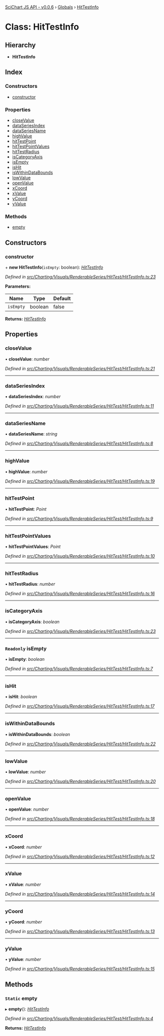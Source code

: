 [SciChart JS API - v0.0.6](../README.md) › [Globals](../globals.md) › [HitTestInfo](hittestinfo.md)

# Class: HitTestInfo

## Hierarchy

* **HitTestInfo**

## Index

### Constructors

* [constructor](hittestinfo.md#constructor)

### Properties

* [closeValue](hittestinfo.md#closevalue)
* [dataSeriesIndex](hittestinfo.md#dataseriesindex)
* [dataSeriesName](hittestinfo.md#dataseriesname)
* [highValue](hittestinfo.md#highvalue)
* [hitTestPoint](hittestinfo.md#hittestpoint)
* [hitTestPointValues](hittestinfo.md#hittestpointvalues)
* [hitTestRadius](hittestinfo.md#hittestradius)
* [isCategoryAxis](hittestinfo.md#iscategoryaxis)
* [isEmpty](hittestinfo.md#readonly-isempty)
* [isHit](hittestinfo.md#ishit)
* [isWithinDataBounds](hittestinfo.md#iswithindatabounds)
* [lowValue](hittestinfo.md#lowvalue)
* [openValue](hittestinfo.md#openvalue)
* [xCoord](hittestinfo.md#xcoord)
* [xValue](hittestinfo.md#xvalue)
* [yCoord](hittestinfo.md#ycoord)
* [yValue](hittestinfo.md#yvalue)

### Methods

* [empty](hittestinfo.md#static-empty)

## Constructors

###  constructor

\+ **new HitTestInfo**(`isEmpty`: boolean): *[HitTestInfo](hittestinfo.md)*

*Defined in [src/Charting/Visuals/RenderableSeries/HitTest/HitTestInfo.ts:23](https://github.com/ABTSoftware/SciChart.Dev/blob/f6fba97af2/Web/src/SciChart/src/Charting/Visuals/RenderableSeries/HitTest/HitTestInfo.ts#L23)*

**Parameters:**

Name | Type | Default |
------ | ------ | ------ |
`isEmpty` | boolean | false |

**Returns:** *[HitTestInfo](hittestinfo.md)*

## Properties

###  closeValue

• **closeValue**: *number*

*Defined in [src/Charting/Visuals/RenderableSeries/HitTest/HitTestInfo.ts:21](https://github.com/ABTSoftware/SciChart.Dev/blob/f6fba97af2/Web/src/SciChart/src/Charting/Visuals/RenderableSeries/HitTest/HitTestInfo.ts#L21)*

___

###  dataSeriesIndex

• **dataSeriesIndex**: *number*

*Defined in [src/Charting/Visuals/RenderableSeries/HitTest/HitTestInfo.ts:11](https://github.com/ABTSoftware/SciChart.Dev/blob/f6fba97af2/Web/src/SciChart/src/Charting/Visuals/RenderableSeries/HitTest/HitTestInfo.ts#L11)*

___

###  dataSeriesName

• **dataSeriesName**: *string*

*Defined in [src/Charting/Visuals/RenderableSeries/HitTest/HitTestInfo.ts:8](https://github.com/ABTSoftware/SciChart.Dev/blob/f6fba97af2/Web/src/SciChart/src/Charting/Visuals/RenderableSeries/HitTest/HitTestInfo.ts#L8)*

___

###  highValue

• **highValue**: *number*

*Defined in [src/Charting/Visuals/RenderableSeries/HitTest/HitTestInfo.ts:19](https://github.com/ABTSoftware/SciChart.Dev/blob/f6fba97af2/Web/src/SciChart/src/Charting/Visuals/RenderableSeries/HitTest/HitTestInfo.ts#L19)*

___

###  hitTestPoint

• **hitTestPoint**: *Point*

*Defined in [src/Charting/Visuals/RenderableSeries/HitTest/HitTestInfo.ts:9](https://github.com/ABTSoftware/SciChart.Dev/blob/f6fba97af2/Web/src/SciChart/src/Charting/Visuals/RenderableSeries/HitTest/HitTestInfo.ts#L9)*

___

###  hitTestPointValues

• **hitTestPointValues**: *Point*

*Defined in [src/Charting/Visuals/RenderableSeries/HitTest/HitTestInfo.ts:10](https://github.com/ABTSoftware/SciChart.Dev/blob/f6fba97af2/Web/src/SciChart/src/Charting/Visuals/RenderableSeries/HitTest/HitTestInfo.ts#L10)*

___

###  hitTestRadius

• **hitTestRadius**: *number*

*Defined in [src/Charting/Visuals/RenderableSeries/HitTest/HitTestInfo.ts:16](https://github.com/ABTSoftware/SciChart.Dev/blob/f6fba97af2/Web/src/SciChart/src/Charting/Visuals/RenderableSeries/HitTest/HitTestInfo.ts#L16)*

___

###  isCategoryAxis

• **isCategoryAxis**: *boolean*

*Defined in [src/Charting/Visuals/RenderableSeries/HitTest/HitTestInfo.ts:23](https://github.com/ABTSoftware/SciChart.Dev/blob/f6fba97af2/Web/src/SciChart/src/Charting/Visuals/RenderableSeries/HitTest/HitTestInfo.ts#L23)*

___

### `Readonly` isEmpty

• **isEmpty**: *boolean*

*Defined in [src/Charting/Visuals/RenderableSeries/HitTest/HitTestInfo.ts:7](https://github.com/ABTSoftware/SciChart.Dev/blob/f6fba97af2/Web/src/SciChart/src/Charting/Visuals/RenderableSeries/HitTest/HitTestInfo.ts#L7)*

___

###  isHit

• **isHit**: *boolean*

*Defined in [src/Charting/Visuals/RenderableSeries/HitTest/HitTestInfo.ts:17](https://github.com/ABTSoftware/SciChart.Dev/blob/f6fba97af2/Web/src/SciChart/src/Charting/Visuals/RenderableSeries/HitTest/HitTestInfo.ts#L17)*

___

###  isWithinDataBounds

• **isWithinDataBounds**: *boolean*

*Defined in [src/Charting/Visuals/RenderableSeries/HitTest/HitTestInfo.ts:22](https://github.com/ABTSoftware/SciChart.Dev/blob/f6fba97af2/Web/src/SciChart/src/Charting/Visuals/RenderableSeries/HitTest/HitTestInfo.ts#L22)*

___

###  lowValue

• **lowValue**: *number*

*Defined in [src/Charting/Visuals/RenderableSeries/HitTest/HitTestInfo.ts:20](https://github.com/ABTSoftware/SciChart.Dev/blob/f6fba97af2/Web/src/SciChart/src/Charting/Visuals/RenderableSeries/HitTest/HitTestInfo.ts#L20)*

___

###  openValue

• **openValue**: *number*

*Defined in [src/Charting/Visuals/RenderableSeries/HitTest/HitTestInfo.ts:18](https://github.com/ABTSoftware/SciChart.Dev/blob/f6fba97af2/Web/src/SciChart/src/Charting/Visuals/RenderableSeries/HitTest/HitTestInfo.ts#L18)*

___

###  xCoord

• **xCoord**: *number*

*Defined in [src/Charting/Visuals/RenderableSeries/HitTest/HitTestInfo.ts:12](https://github.com/ABTSoftware/SciChart.Dev/blob/f6fba97af2/Web/src/SciChart/src/Charting/Visuals/RenderableSeries/HitTest/HitTestInfo.ts#L12)*

___

###  xValue

• **xValue**: *number*

*Defined in [src/Charting/Visuals/RenderableSeries/HitTest/HitTestInfo.ts:14](https://github.com/ABTSoftware/SciChart.Dev/blob/f6fba97af2/Web/src/SciChart/src/Charting/Visuals/RenderableSeries/HitTest/HitTestInfo.ts#L14)*

___

###  yCoord

• **yCoord**: *number*

*Defined in [src/Charting/Visuals/RenderableSeries/HitTest/HitTestInfo.ts:13](https://github.com/ABTSoftware/SciChart.Dev/blob/f6fba97af2/Web/src/SciChart/src/Charting/Visuals/RenderableSeries/HitTest/HitTestInfo.ts#L13)*

___

###  yValue

• **yValue**: *number*

*Defined in [src/Charting/Visuals/RenderableSeries/HitTest/HitTestInfo.ts:15](https://github.com/ABTSoftware/SciChart.Dev/blob/f6fba97af2/Web/src/SciChart/src/Charting/Visuals/RenderableSeries/HitTest/HitTestInfo.ts#L15)*

## Methods

### `Static` empty

▸ **empty**(): *[HitTestInfo](hittestinfo.md)*

*Defined in [src/Charting/Visuals/RenderableSeries/HitTest/HitTestInfo.ts:4](https://github.com/ABTSoftware/SciChart.Dev/blob/f6fba97af2/Web/src/SciChart/src/Charting/Visuals/RenderableSeries/HitTest/HitTestInfo.ts#L4)*

**Returns:** *[HitTestInfo](hittestinfo.md)*
